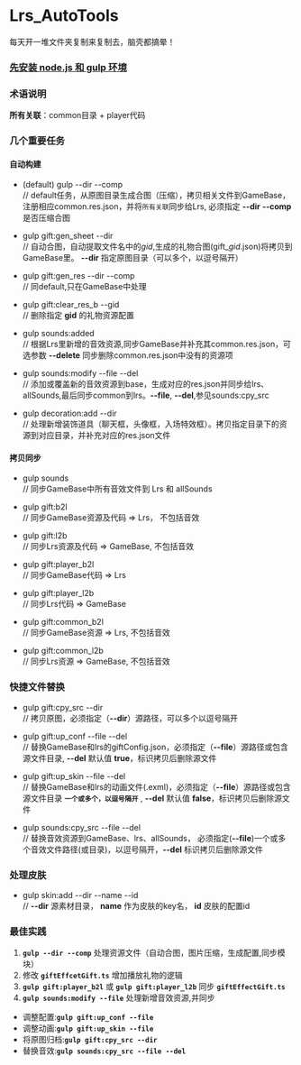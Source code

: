 # Lrs_AutoTools
  每天开一堆文件夹复制来复制去，脑壳都搞晕！

### [先安装 node.js 和 gulp 环境](https://gulpjs.com/)

### 术语说明
  **所有关联**：common目录 + player代码

### 几个重要任务

  #### 自动构建
  *  (default) gulp --dir --comp                   
  // default任务，从原图目录生成合图（压缩），拷贝相关文件到GameBase，注册相应common.res.json，并将`所有关联`同步给Lrs, 必须指定 __--dir__
     __--comp__ 是否压缩合图    

  *  gulp gift:gen_sheet --dir    
  // 自动合图，自动提取文件名中的*gid*,生成的礼物合图(gift_*gid*.json)将拷贝到GameBase里。 __--dir__ 指定原图目录（可以多个，以逗号隔开）   
  
  *  gulp gift:gen_res --dir  --comp        
  // 同default,只在GameBase中处理   

  * gulp gift:clear_res_b --gid    
  // 删除指定 __gid__ 的礼物资源配置    
  
  *  gulp sounds:added               
  // 根据Lrs里新增的音效资源,同步GameBase并补充其common.res.json，可选参数 __--delete__ 同步删除common.res.json中没有的资源项   

  * gulp sounds:modify --file --del   
  // 添加或覆盖新的音效资源到base，生成对应的res.json并同步给lrs、allSounds,最后同步common到lrs。__--file__, __--del__,参见sounds:cpy_src   
  
  * gulp decoration:add --dir   
  // 处理新增装饰道具（聊天框，头像框，入场特效框）。拷贝指定目录下的资源到对应目录，并补充对应的res.json文件   
  
  #### 拷贝同步
  *  gulp sounds                
  // 同步GameBase中所有音效文件到 Lrs 和 allSounds
  
  *  gulp gift:b2l              
  // 同步GameBase资源及代码 => Lrs， 不包括音效
  
  *  gulp gift:l2b              
  // 同步Lrs资源及代码 => GameBase, 不包括音效
  
  *  gulp gift:player_b2l       
  // 同步GameBase代码 => Lrs
  
  *  gulp gift:player_l2b       
  // 同步Lrs代码 => GameBase
  
  *  gulp gift:common_b2l       
  // 同步GameBase资源 => Lrs, 不包括音效
  
  *  gulp gift:common_l2b      
  // 同步Lrs资源 => GameBase, 不包括音效   
  
 ### 快捷文件替换
  *  gulp gift:cpy_src --dir     
  // 拷贝原图，必须指定（__--dir__）源路径，可以多个以逗号隔开
  
  * gulp gift:up_conf --file --del                
  // 替换GameBase和lrs的giftConfig.json，必须指定（__--file__）源路径或包含源文件目录, __--del__ 默认值 __true__，标识拷贝后删除源文件
  
  * gulp gift:up_skin --file --del                
  // 替换GameBase和lrs的动画文件(.exml)，必须指定（__--file__）源路径或包含源文件目录 __`一个或多个，以逗号隔开`__ , __--del__ 默认值 __false__，标识拷贝后删除源文件

  * gulp sounds:cpy_src --file --del    
  // 替换音效资源到GameBase、lrs、allSounds， 必须指定(__--file__)一个或多个音效文件路径(或目录)，以逗号隔开，__--del__ 标识拷贝后删除源文件

### 处理皮肤
  * gulp skin:add --dir --name --id   
  // __--dir__ 源素材目录， __name__ 作为皮肤的key名， __id__ 皮肤的配置id

### 最佳实践
  1. __`gulp --dir --comp`__ 处理资源文件（自动合图，图片压缩，生成配置,同步模块） 
  2. 修改 __`giftEffcetGift.ts`__  增加播放礼物的逻辑
  3. __`gulp gift:player_b2l`__ 或 __`gulp gift:player_l2b`__  同步 __`giftEffectGift.ts`__    
  4. __`gulp sounds:modify --file`__ 处理新增音效资源,并同步    

  * 调整配置:__`gulp gift:up_conf --file`__
  * 调整动画:__`gulp gift:up_skin --file`__
  * 将原图归档:__`gulp gift:cpy_src --dir`__   
  * 替换音效:__`gulp sounds:cpy_src --file --del`__
